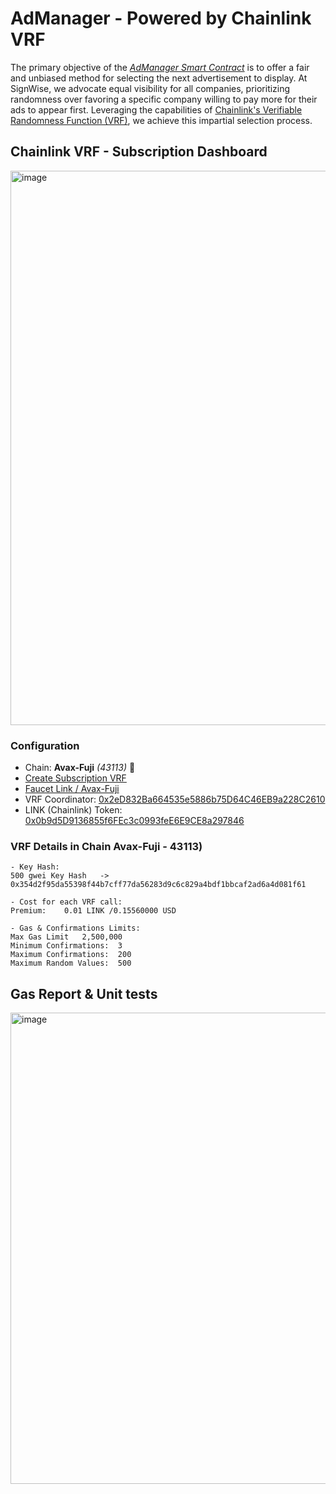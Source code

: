 # AdManager - Powered by Chainlink VRF

The primary objective of the [*AdManager Smart Contract*](https://testnet.snowtrace.dev/address/0x83f6E1Cf1Dbf7bd90a85E6b85e5d4366FBA08C28) is to offer a fair and unbiased method for selecting the next advertisement to display. At SignWise, we advocate equal visibility for all companies, prioritizing  randomness over favoring a specific company willing to pay more for their ads to appear first. Leveraging the capabilities of [Chainlink's Verifiable Randomness Function (VRF)](https://docs.chain.link/vrf), we achieve this impartial selection process.

## Chainlink VRF - Subscription Dashboard
<img width="887" alt="image" src="https://github.com/SW-SignWise/SmartContracts/assets/102038261/94cac4e3-39e9-4765-b2cf-dc0bf1f7347c">

### Configuration


- Chain: **Avax-Fuji** _(43113)_ 🏮
- [Create Subscription VRF](https://vrf.chain.link/)
- [Faucet Link / Avax-Fuji](https://faucets.chain.link/fuji)
- VRF Coordinator: [0x2eD832Ba664535e5886b75D64C46EB9a228C2610](https://testnet.snowtrace.dev/address/0x2eD832Ba664535e5886b75D64C46EB9a228C2610)
- LINK (Chainlink) Token: [0x0b9d5D9136855f6FEc3c0993feE6E9CE8a297846](https://testnet.snowtrace.dev/address/0x0b9d5D9136855f6FEc3c0993feE6E9CE8a297846)

### VRF Details in Chain Avax-Fuji - 43113)
```
- Key Hash:
500 gwei Key Hash	-> 0x354d2f95da55398f44b7cff77da56283d9c6c829a4bdf1bbcaf2ad6a4d081f61

- Cost for each VRF call:
Premium:	0.01 LINK /0.15560000 USD

- Gas & Confirmations Limits:
Max Gas Limit	2,500,000
Minimum Confirmations:	3
Maximum Confirmations:	200
Maximum Random Values:	500
```

## Gas Report & Unit tests
<img width="754" alt="image" src="https://github.com/SW-SignWise/AdManager-VRF/assets/102038261/ecb8d576-f05c-4d7f-a785-d58b3a792c79">

